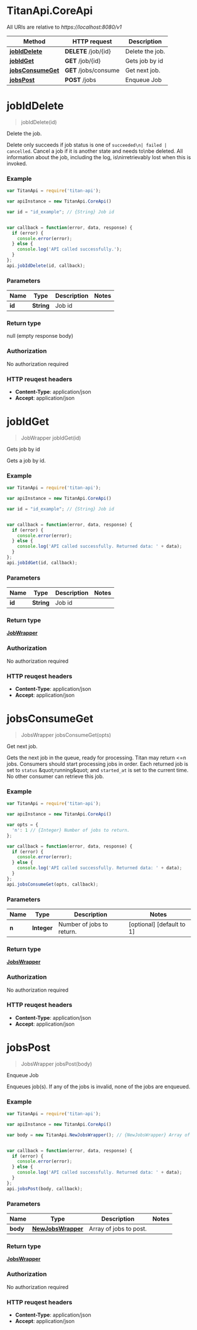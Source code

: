 # TitanApi.CoreApi

All URIs are relative to *https://localhost:8080/v1*

Method | HTTP request | Description
------------- | ------------- | -------------
[**jobIdDelete**](CoreApi.md#jobIdDelete) | **DELETE** /job/{id} | Delete the job.
[**jobIdGet**](CoreApi.md#jobIdGet) | **GET** /job/{id} | Gets job by id
[**jobsConsumeGet**](CoreApi.md#jobsConsumeGet) | **GET** /jobs/consume | Get next job.
[**jobsPost**](CoreApi.md#jobsPost) | **POST** /jobs | Enqueue Job


<a name="jobIdDelete"></a>
# **jobIdDelete**
> jobIdDelete(id)

Delete the job.

Delete only succeeds if job status is one of `succeeded\n| failed | cancelled`. Cancel a job if it is another state and needs to\nbe deleted.  All information about the job, including the log, is\nirretrievably lost when this is invoked.

### Example
```javascript
var TitanApi = require('titan-api');

var apiInstance = new TitanApi.CoreApi()

var id = "id_example"; // {String} Job id


var callback = function(error, data, response) {
  if (error) {
    console.error(error);
  } else {
    console.log('API called successfully.');
  }
};
api.jobIdDelete(id, callback);
```

### Parameters

Name | Type | Description  | Notes
------------- | ------------- | ------------- | -------------
 **id** | **String**| Job id | 

### Return type

null (empty response body)

### Authorization

No authorization required

### HTTP reuqest headers

 - **Content-Type**: application/json
 - **Accept**: application/json

<a name="jobIdGet"></a>
# **jobIdGet**
> JobWrapper jobIdGet(id)

Gets job by id

Gets a job by id.

### Example
```javascript
var TitanApi = require('titan-api');

var apiInstance = new TitanApi.CoreApi()

var id = "id_example"; // {String} Job id


var callback = function(error, data, response) {
  if (error) {
    console.error(error);
  } else {
    console.log('API called successfully. Returned data: ' + data);
  }
};
api.jobIdGet(id, callback);
```

### Parameters

Name | Type | Description  | Notes
------------- | ------------- | ------------- | -------------
 **id** | **String**| Job id | 

### Return type

[**JobWrapper**](JobWrapper.md)

### Authorization

No authorization required

### HTTP reuqest headers

 - **Content-Type**: application/json
 - **Accept**: application/json

<a name="jobsConsumeGet"></a>
# **jobsConsumeGet**
> JobsWrapper jobsConsumeGet(opts)

Get next job.

Gets the next job in the queue, ready for processing. Titan may return &lt;=n jobs. Consumers should start processing jobs in order. Each returned job is set to `status` \&quot;running\&quot; and `started_at` is set to the current time. No other consumer can retrieve this job.

### Example
```javascript
var TitanApi = require('titan-api');

var apiInstance = new TitanApi.CoreApi()

var opts = { 
  'n': 1 // {Integer} Number of jobs to return.
};

var callback = function(error, data, response) {
  if (error) {
    console.error(error);
  } else {
    console.log('API called successfully. Returned data: ' + data);
  }
};
api.jobsConsumeGet(opts, callback);
```

### Parameters

Name | Type | Description  | Notes
------------- | ------------- | ------------- | -------------
 **n** | **Integer**| Number of jobs to return. | [optional] [default to 1]

### Return type

[**JobsWrapper**](JobsWrapper.md)

### Authorization

No authorization required

### HTTP reuqest headers

 - **Content-Type**: application/json
 - **Accept**: application/json

<a name="jobsPost"></a>
# **jobsPost**
> JobsWrapper jobsPost(body)

Enqueue Job

Enqueues job(s). If any of the jobs is invalid, none of the jobs are enqueued.

### Example
```javascript
var TitanApi = require('titan-api');

var apiInstance = new TitanApi.CoreApi()

var body = new TitanApi.NewJobsWrapper(); // {NewJobsWrapper} Array of jobs to post.


var callback = function(error, data, response) {
  if (error) {
    console.error(error);
  } else {
    console.log('API called successfully. Returned data: ' + data);
  }
};
api.jobsPost(body, callback);
```

### Parameters

Name | Type | Description  | Notes
------------- | ------------- | ------------- | -------------
 **body** | [**NewJobsWrapper**](NewJobsWrapper.md)| Array of jobs to post. | 

### Return type

[**JobsWrapper**](JobsWrapper.md)

### Authorization

No authorization required

### HTTP reuqest headers

 - **Content-Type**: application/json
 - **Accept**: application/json


